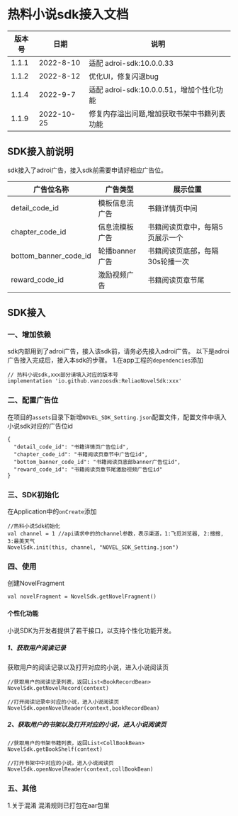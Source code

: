# 热料小说sdk接入文档

|  版本号 | 日期 | 说明 |
| ---- | ---- | --- |
| 1.1.1 | 2022-8-10 | 适配 adroi-sdk:10.0.0.33 |
| 1.1.2 | 2022-8-12 | 优化UI，修复闪退bug |
| 1.1.4 | 2022-9-7 | 适配 adroi-sdk:10.0.0.51，增加个性化功能 |
| 1.1.9 | 2022-10-25 | 修复内存溢出问题,增加获取书架中书籍列表功能 |


## SDK接入前说明
sdk接入了adroi广告，接入sdk前需要申请好相应广告位。

|  广告位名称 | 广告类型 | 展示位置 |
| ---- | ---- | --- |
| detail_code_id | 模板信息流广告 | 书籍详情页中间 |
| chapter_code_id | 信息流模板广告 | 书籍阅读页章中，每隔5页展示一个 |
| bottom_banner_code_id | 轮播banner广告 | 书籍阅读页底部，每隔30s轮播一次 |
| reward_code_id | 激励视频广告 | 书籍阅读页章节尾 |

## SDK接入

### 一、增加依赖
sdk内部用到了adroi广告，接入该sdk前，请务必先接入adroi广告。
以下是adroi广告接入完成后，接入本sdk的步骤。
1.在app工程的`dependencies`添加
```
// 热料小说sdk,xxx部分请填入对应的版本号
implementation 'io.github.vanzoosdk:ReliaoNovelSdk:xxx'
```

### 二、配置广告位
在项目的`assets`目录下新增`NOVEL_SDK_Setting.json`配置文件，配置文件中填入小说sdk对应的广告位id
```
{
  "detail_code_id": "书籍详情页广告位id",
  "chapter_code_id": "书籍阅读页章节中广告位id",
  "bottom_banner_code_id": "书籍阅读页底部banner广告位id",
  "reward_code_id": "书籍阅读页章节尾激励视频广告位id"
}
```

### 三、SDK初始化
在Application中的`onCreate`添加
```
//热料小说Sdk初始化
val channel = 1 //api请求中的的channel参数，表示渠道，1:飞觅浏览器, 2:搜搜, 3:最美天气
NovelSdk.init(this, channel, "NOVEL_SDK_Setting.json")
```

### 四、使用
创建NovelFragment
```
val novelFragment = NovelSdk.getNovelFragment()
```

#### 个性化功能
小说SDK为开发者提供了若干接口，以支持个性化功能开发。
##### 1、获取用户阅读记录
获取用户的阅读记录以及打开对应的小说，进入小说阅读页
```
//获取用户的阅读记录列表，返回List<BookRecordBean>
NovelSdk.getNovelRecord(context)

//打开阅读记录中对应的小说，进入小说阅读页
NovelSdk.openNovelReader(context,bookRecordBean)

```
##### 2、获取用户的书架以及打开对应的小说，进入小说阅读页
```
//获取用户的书架书籍列表，返回List<CollBookBean>
NovelSdk.getBookShelf(context)

//打开书架中中对应的小说，进入小说阅读页
NovelSdk.openNovelReader(context,collBookBean)

```

### 五、其他
1.关于混淆 混淆规则已打包在aar包里




